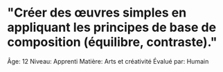 # "Créer des œuvres simples en appliquant les principes de base de composition (équilibre, contraste)."

Âge: 12
Niveau: Apprenti
Matière: Arts et créativité
Évalué par: Humain